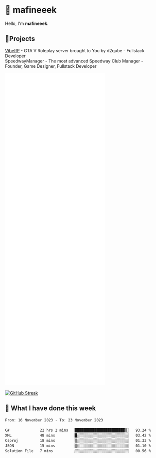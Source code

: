 # 👋 mafineeek
Hello, I'm **mafineeek**.

## 📝Projects

[VibeRP](https://v-rp.pl) - GTA V Roleplay server brought to You by d2qube - Fullstack Developer<br/>
SpeedwayManager - The most advanced Speedway Club Manager - Founder, Game Designer, Fullstack Developer


![](./github-metrics.svg)

[![GitHub Streak](https://streak-stats.demolab.com/?user=mafineeek)](https://git.io/streak-stats)

## 📰 What I have done this week
<!--START_SECTION:waka-->

```txt
From: 16 November 2023 - To: 23 November 2023

C#              22 hrs 2 mins   ███████████████████████▒░   93.24 %
XML             48 mins         █░░░░░░░░░░░░░░░░░░░░░░░░   03.42 %
Csproj          18 mins         ▒░░░░░░░░░░░░░░░░░░░░░░░░   01.33 %
JSON            15 mins         ▒░░░░░░░░░░░░░░░░░░░░░░░░   01.10 %
Solution File   7 mins          ░░░░░░░░░░░░░░░░░░░░░░░░░   00.56 %
```

<!--END_SECTION:waka-->
